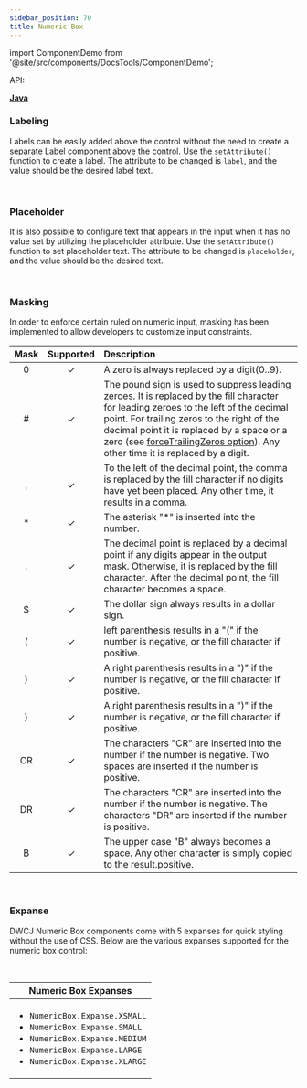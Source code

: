 ```yaml
---
sidebar_position: 70
title: Numeric Box
---
```

import ComponentDemo from '@site/src/components/DocsTools/ComponentDemo';

<div style={{width: "100%" , display: "flex", justifyContent: "flex-end", marginBottom: "-50px"}}>
<p style={{color: "gray"}} >API:&nbsp;</p>
<b><a href="https://javadoc.io/static/org.dwcj/dwcj-engine/0.15.0/org/dwcj/controls/numericbox/NumericBox.html" style={{justifySelf: "flex-end"}}> Java </a></b>
</div>

### Labeling

Labels can be easily added above the control without the need to create a separate Label component above the control. Use the `setAttribute()` function to create a label. The attribute to be changed is `label`, and the value should be the desired label text.

<ComponentDemo 
path='https://hot.bbx.kitchen/webapp/controlsamples?class=control_demos.numericboxdemos.NumericboxLabel' 
javaE='https://raw.githubusercontent.com/DwcJava/ControlSamples/main/src/main/java/control_demos/numericboxdemos/NumericboxLabel.java'
cssURL='https://raw.githubusercontent.com/DwcJava/ControlSamples/main/src/main/resources/css/numericboxstyles/label_styles.css' 
javaHighlight='{22}'
height = '150px'
/>

<br/>

### Placeholder

It is also possible to configure text that appears in the input when it has no value set by utilizing the placeholder attribute. Use the `setAttribute()` function to set placeholder text. The attribute to be changed is `placeholder`, and the value should be the desired text.

<ComponentDemo 
path='https://hot.bbx.kitchen/webapp/controlsamples?class=control_demos.numericboxdemos.NumericboxPlaceholder' 
javaE='https://raw.githubusercontent.com/DwcJava/ControlSamples/main/src/main/java/control_demos/numericboxdemos/NumericboxPlaceholder.java'
cssURL='https://raw.githubusercontent.com/DwcJava/ControlSamples/main/src/main/resources/css/numericboxstyles/placeholder_styles.css' 
javaHighlight='{22}'
height = '150px'
/>

<br />

### Masking

In order to enforce certain ruled on numeric input, masking has been implemented to allow developers to customize input constraints.

<table>
    <thead>
    <tr>
        <th align="center">Mask</th>
        <th align="center">Supported</th>
        <th align="left">Description</th>
    </tr>
    </thead>
    <tbody>
    <tr>
        <td align="center">0</td>
        <td align="center">✓</td>
        <td align="left">A zero is always replaced by a digit(0..9).</td>
    </tr>
    <tr>
        <td align="center">#</td>
        <td align="center">✓</td>
        <td align="left">The pound sign is used to suppress leading zeroes. It is replaced by the fill character for leading zeroes to the left of the decimal point. For trailing zeros to the right of the decimal point it is replaced by a space or a zero (see <a href="https://basishub.github.io/bbj-masks/docs/api/class/src/NumberMask/NumberMask.js~NumberMask.html" rel="nofollow">forceTrailingZeros option</a>). Any other time it is replaced by a digit.</td>
    </tr>
    <tr>
        <td align="center">,</td>
        <td align="center">✓</td>
        <td align="left">To the left of the decimal point, the comma is replaced by the fill character if no digits have yet been placed. Any other time, it results in a comma.</td>
    </tr>
    <tr>
        <td align="center">*</td>
        <td align="center">✓</td>
        <td align="left">The asterisk "*" is inserted into the number.</td>
    </tr>
    <tr>
        <td align="center">.</td>
        <td align="center">✓</td>
        <td align="left">The decimal point is replaced by a decimal point if any digits appear in the output mask. Otherwise, it is replaced by the fill character. After the decimal point, the fill character becomes a space.</td>
    </tr>
    <tr>
        <td align="center">$</td>
        <td align="center">✓</td>
        <td align="left">The dollar sign always results in a dollar sign.</td>
    </tr>
    <tr>
        <td align="center">(</td>
        <td align="center">✓</td>
        <td align="left">left parenthesis results in a "(" if the number is negative, or the fill character if positive.</td>
    </tr>
    <tr>
        <td align="center">)</td>
        <td align="center">✓</td>
        <td align="left">A right parenthesis results in a ")" if the number is negative, or the fill character if positive.</td>
    </tr>
    <tr>
        <td align="center">)</td>
        <td align="center">✓</td>
        <td align="left">A right parenthesis results in a ")" if the number is negative, or the fill character if positive.</td>
    </tr>
    <tr>
        <td align="center">CR</td>
        <td align="center">✓</td>
        <td align="left">The characters "CR" are inserted into the number if the number is negative. Two spaces are inserted if the number is positive.</td>
    </tr>
    <tr>
        <td align="center">DR</td>
        <td align="center">✓</td>
        <td align="left">The characters "CR" are inserted into the number if the number is negative. The characters "DR" are inserted if the number is positive.</td>
    </tr>
    <tr>
        <td align="center">B</td>
        <td align="center">✓</td>
        <td align="left">The upper case "B" always becomes a space. Any other character is simply copied to the result.positive.</td>
    </tr>
    </tbody>
</table>

<br/>

### Expanse

DWCJ Numeric Box components come with 5 expanses for quick styling without the use of CSS.
Below are the various expanses supported for the numeric box control: <br/>

<ComponentDemo 
path='https://hot.bbx.kitchen/webapp/controlsamples?class=control_demos.numericboxdemos.NumericboxExpanses' 
javaE='https://raw.githubusercontent.com/DwcJava/ControlSamples/main/src/main/java/control_demos/numericboxdemos/NumericboxExpanses.java'
cssURL='https://raw.githubusercontent.com/DwcJava/ControlSamples/main/src/main/resources/css/numericboxstyles/expanse_styles.css' 
javaHighlight='{22,26,30,34,38}'
height = '300px'
/>

<br/>

|Numeric Box Expanses|
|-|
|<ul><li>```NumericBox.Expanse.XSMALL```</li><li>```NumericBox.Expanse.SMALL```</li><li>```NumericBox.Expanse.MEDIUM```</li><li>```NumericBox.Expanse.LARGE```</li><li>```NumericBox.Expanse.XLARGE```</li></ul>|
